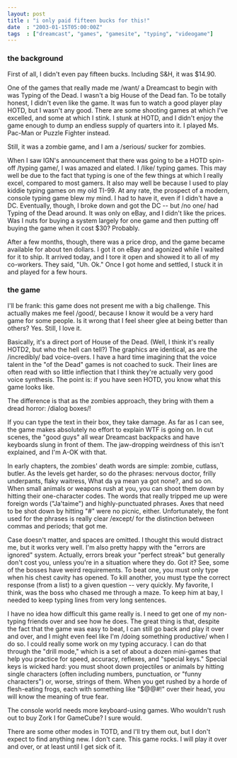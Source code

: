 ```yaml
---
layout: post
title : "i only paid fifteen bucks for this!"
date  : "2003-01-15T05:00:00Z"
tags  : ["dreamcast", "games", "gamesite", "typing", "videogame"]
---
```



### the background



First of all, I didn't even pay fifteen bucks.  Including S&H, it was $14.90.

One of the games that really made me /want/ a Dreamcast to begin with was Typing of the Dead.  I wasn't a big House of the Dead fan.  To be totally honest, I didn't even like the game.  It was fun to watch a good player play HOTD, but I wasn't any good.  There are some shooting games at which I've excelled, and some at which I stink.  I stunk at HOTD, and I didn't enjoy the game enough to dump an endless supply of quarters into it.  I played Ms. Pac-Man or Puzzle Fighter instead.

Still, it was a zombie game, and I am a /serious/ sucker for zombies. 

When I saw IGN's announcement that there was going to be a HOTD spin-off /typing game/, I was amazed and elated.  I /like/ typing games.  This may well be due to the fact that typing is one of the few things at which I really excel, compared to most gamers.  It also may well be because I used to play kiddie typing games on my old TI-99.  At any rate, the prospect of a modern, console typing game blew my mind.  I had to have it, even if I didn't have a DC.  Eventually, though, I broke down and got the DC -- but /no one/ had Typing of the Dead around.  It was only on eBay, and I didn't like the prices. Was I nuts for buying a system largely for one game and then putting off buying the game when it cost $30?  Probably.

After a few months, though, there was a price drop, and the game became available for about ten dollars.  I got it on eBay and agonized while I waited for it to ship.  It arrived today, and I tore it open and showed it to all of my co-workers.  They said, "Uh.  Ok."  Once I got home and settled, I stuck it in and played for a few hours.


### the game



I'll be frank:  this game does not present me with a big challenge.  This actually makes me feel /good/, because I know it would be a very hard game for some people.  Is it wrong that I feel sheer glee at being better than others?  Yes.  Still, I love it.

Basically, it's a direct port of House of the Dead.  (Well, I think it's really HOTD2, but who the hell can tell?)  The graphics are identical, as are the /incredibly/ bad voice-overs.  I have a hard time imagining that the voice talent in the "of the Dead" games is not coached to suck.  Their lines are often read with so little inflection that I think they're actually very good voice synthesis.  The point is: if you have seen HOTD, you know what this game looks like.

The difference is that as the zombies approach, they bring with them a dread horror: /dialog boxes/!

If you can type the text in their box, they take damage.  As far as I can see, the game makes absolutely no effort to explain WTF is going on.  In cut scenes, the "good guys" all wear Dreamcast backpacks and have keyboards slung in front of them.  The jaw-dropping weirdness of this isn't explained, and I'm A-OK with that.

In early chapters, the zombies' death words are simple: zombie, cutlass, butler.  As the levels get harder, so do the phrases: nervous doctor, frilly underpants, flaky waitress, What da ya mean ya got none?, and so on.  When small animals or weapons rush at you, you can shoot them down by hitting their one-character codes.  The words that really tripped me up were foreign words ("Ja'taime") and highly-punctuated phrases.  Axes that need to be shot down by hitting "#" were no picnic, either.  Unfortunately, the font used for the phrases is really clear /except/ for the distinction between commas and periods; that got me.

Case doesn't matter, and spaces are omitted.  I thought this would distract me, but it works very well.  I'm also pretty happy with the "errors are ignored" system.  Actually, errors break your "perfect streak" but generally don't cost you, unless you're in a situation where they do.  Got it?  See, some of the bosses have weird requirements.  To beat one, you must only type when his chest cavity has opened.  To kill another, you must type the correct response (from a list) to a given question -- very quickly.  My favorite, I think, was the boss who chased me through a maze.  To keep him at bay, I needed to keep typing lines from very long sentences.

I have no idea how difficult this game really is.  I need to get one of my non-typing friends over and see how he does.  The great thing is that, despite the fact that the game was easy to beat, I can still go back and play it over and over, and I might even feel like I'm /doing something productive/ when I do so.  I could really some work on my typing accuracy.  I can do that through the "drill mode," which is a set of about a dozen mini-games that help you practice for speed, accuracy, reflexes, and "special keys."  Special keys is wicked hard:  you must shoot down projectiles or animals by hitting single characters (often including numbers, punctuation, or "funny characters") or, worse, strings of them.  When you get rushed by a horde of flesh-eating frogs, each with something like "$@@#!" over their head, you will know the meaning of true fear.

The console world needs more keyboard-using games.  Who wouldn't rush out to buy Zork I for GameCube?  I sure would.  

There are some other modes in TOTD, and I'll try them out, but I don't expect to find anything new.  I don't care.  This game rocks.  I will play it over and over, or at least until I get sick of it.

